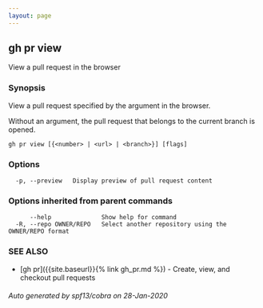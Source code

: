 ```yaml
---
layout: page
---
```


## gh pr view

View a pull request in the browser

### Synopsis

View a pull request specified by the argument in the browser.

Without an argument, the pull request that belongs to the current
branch is opened.

```
gh pr view [{<number> | <url> | <branch>}] [flags]
```

### Options

```
  -p, --preview   Display preview of pull request content
```

### Options inherited from parent commands

```
      --help              Show help for command
  -R, --repo OWNER/REPO   Select another repository using the OWNER/REPO format
```

### SEE ALSO

* [gh pr]({{site.baseurl}}{% link gh_pr.md %})	 - Create, view, and checkout pull requests

###### Auto generated by spf13/cobra on 28-Jan-2020
